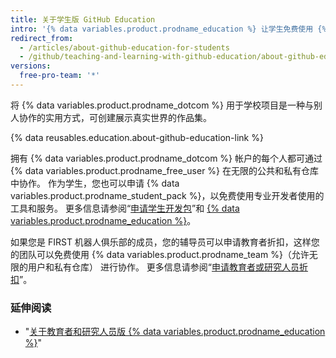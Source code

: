 ```yaml
---
title: 关于学生版 GitHub Education
intro: '{% data variables.product.prodname_education %} 让学生免费使用 {% data variables.product.prodname_dotcom %} 合作伙伴的各种开发工具，为他们提供真实的体验。'
redirect_from:
  - /articles/about-github-education-for-students
  - /github/teaching-and-learning-with-github-education/about-github-education-for-students
versions:
  free-pro-team: '*'
---
```

将 {% data variables.product.prodname_dotcom %} 用于学校项目是一种与别人协作的实用方式，可创建展示真实世界的作品集。

{% data reusables.education.about-github-education-link %}

拥有 {% data variables.product.prodname_dotcom %} 帐户的每个人都可通过 {% data variables.product.prodname_free_user %} 在无限的公共和私有仓库中协作。 作为学生，您也可以申请 {% data variables.product.prodname_student_pack %}，以免费使用专业开发者使用的工具和服务。 更多信息请参阅“[申请学生开发包](/articles/applying-for-a-student-developer-pack)”和 [{% data variables.product.prodname_education %}](https://education.github.com/pack)。

如果您是 FIRST 机器人俱乐部的成员，您的辅导员可以申请教育者折扣，这样您的团队可以免费使用 {% data variables.product.prodname_team %}（允许无限的用户和私有仓库） 进行协作。 更多信息请参阅“[申请教育者或研究人员折扣](/articles/applying-for-an-educator-or-researcher-discount)”。

### 延伸阅读

- "[关于教育者和研究人员版 {% data variables.product.prodname_education %}](/articles/about-github-education-for-educators-and-researchers)"
